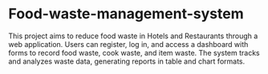 # Food-waste-management-system
This project aims to reduce food waste in Hotels and Restaurants through a web application. Users can register, log in, and access a dashboard with forms to record food waste, cook waste, and item waste. The system tracks and analyzes waste data, generating reports in table and chart formats. 
